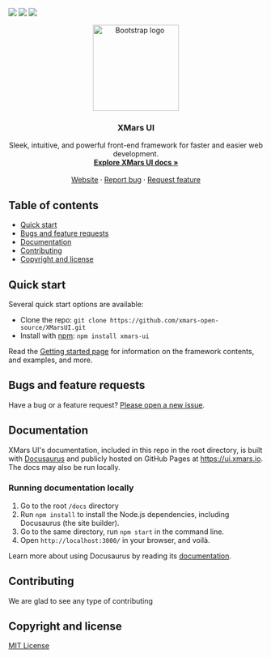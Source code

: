![](https://github.com/DmitryOlkhovoi/XMarsUI/workflows/Build%20&%20Test/badge.svg)
![](https://github.com/DmitryOlkhovoi/XMarsUI/workflows/Node.js%20Package/badge.svg)
![](https://img.shields.io/npm/dw/xmars-ui)

<p align="center">
  <a href="https://getbootstrap.com/">
    <img src="https://ui.xmars.io/img/logo.png" alt="Bootstrap logo" width="170">
  </a>
</p>

<h3 align="center">XMars UI</h3>

<p align="center">
  Sleek, intuitive, and powerful front-end framework for faster and easier web development.
  <br>
  <a href="https://ui.xmars.io/docs/introduction/getting-started"><strong>Explore XMars UI docs »</strong></a>
  <br>
  <br>
<a href="https://ui.xmars.io/">Website</a>
  ·
  <a href="https://github.com/xmars-open-source/XMarsUI/issues/new">Report bug</a>
  ·
  <a href="https://github.com/xmars-open-source/XMarsUI/issues/new">Request feature</a>
</p>


## Table of contents

- [Quick start](#quick-start)
- [Bugs and feature requests](#bugs-and-feature-requests)
- [Documentation](#documentation)
- [Contributing](#contributing)
- [Copyright and license](#copyright-and-license)

## Quick start

Several quick start options are available:

- Clone the repo: `git clone https://github.com/xmars-open-source/XMarsUI.git`
- Install with [npm](https://www.npmjs.com/): `npm install xmars-ui`

Read the [Getting started page](https://ui.xmars.io/docs/introduction/getting-started) for information on the framework contents, and examples, and more.

## Bugs and feature requests

Have a bug or a feature request? [Please open a new issue](https://github.com/xmars-open-source/XMarsUI/issues/new).


## Documentation

XMars UI's documentation, included in this repo in the root directory, is built with [Docusaurus](https://v2.docusaurus.io/) and publicly hosted on GitHub Pages at <https://ui.xmars.io>. The docs may also be run locally.

### Running documentation locally
1. Go to the root `/docs` directory
2. Run `npm install` to install the Node.js dependencies, including Docusaurus (the site builder).
3. Go to the same directory, run `npm start` in the command line.
4. Open `http://localhost:3000/` in your browser, and voilà.

Learn more about using Docusaurus by reading its [documentation](https://v2.docusaurus.io/docs/).

## Contributing
We are glad to see any type of contributing

## Copyright and license

[MIT License](https://github.com/xmars-open-source/XMarsUI/blob/master/LICENSE)
